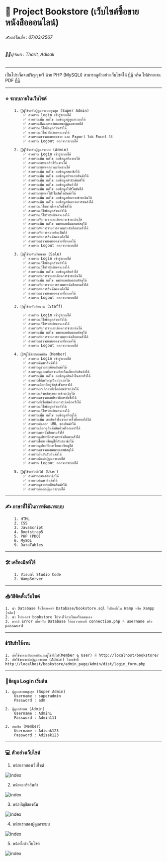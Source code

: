 # 📖 Project Bookstore (เว็บไซต์ซื้อขายหนังสือออนไลน์)

###### ✍️แก้ไขเมื่อ : 07/03/2567

###### 👨‍💻ผู้จัดทำ : Tharit, Adisak

---

เป็นโปรเจ็คจบปริญญาตรี ด้วย PHP (MySQLi) สามารถดูตัวอย่างเว็บไซต์ได้ [ที่นี่](https://github.com/Adisak-KS/Project-Website-Bookstore/tree/main/previews_bookstore/img) หรือ ไฟล์รายงาน PDF [ที่นี่](https://github.com/Adisak-KS/Project-Website-Bookstore/blob/main/previews_bookstore/Document/00_%E0%B8%81%E0%B8%B2%E0%B8%A3%E0%B8%9E%E0%B8%B1%E0%B8%92%E0%B8%99%E0%B8%B2%E0%B9%80%E0%B8%A7%E0%B9%87%E0%B8%9A%E0%B9%84%E0%B8%8B%E0%B8%95%E0%B9%8C%E0%B8%82%E0%B8%B2%E0%B8%A2%E0%B8%AB%E0%B8%99%E0%B8%B1%E0%B8%87%E0%B8%AA%E0%B8%B7%E0%B8%AD%E0%B8%AD%E0%B8%AD%E0%B8%99%E0%B9%84%E0%B8%A5%E0%B8%99%E0%B9%8C.pdf)

---

### ⭐ ระบบภายในเว็บไซต์

        1. 👮ผู้ใช้ระดับผู้ดูแลระบบสูงสุด (Super Admin)
            ✅ สามารถ login เข้าสู่ระบบได้
            ✅ สามารถเพิ่ม แก้ไข ลบข้อมูลผู้ดูแลระบบได้
            ✅ สามารถเปิดและระงับสถานะผู้ดูแลระบบได้
            ✅ สามารถแก้ไขข้อมูลส่วนตัวได้
            ✅ สามารถแก้ไขรหัสผ่านตนเองได้
            ✅ สามารถตรวจสอบยอดขาย และ Export ไฟล์ Excel ได้
            ✅ สามารถ Logout ออกจากระบบได้

        2. 👮ผู้ใช้ระดับผู้ดูแลระบบ (Admin)
            ✅ สามารถ Login เข้าสู่ระบบได้
            ✅ สามารถเพิ่ม แก้ไข ลบข้อมูลทีมงานได้
            ✅ สามารถกำหนดสิทธิ์ทีมงานได้
            ✅ สามารถกำหนดสถานะทีมงานได้
            ✅ สามารถเพิ่ม แก้ไข ลบข้อมูลสมาชิกได้
            ✅ สามารถเพิ่ม แก้ไข ลบข้อมูลประเภทสินค้าได้
            ✅ สามารถเพิ่ม แก้ไข ลบข้อมูลสำนักพิมพ์ได้
            ✅ สามารถเพิ่ม แก้ไข ลบข้อมูลสินค้าได้
            ✅ สามารถเพิ่ม แก้ไข ลบข้อมูลโปรโมชันได้
            ✅ สามารถกำหนดโปรโมชันให้สินค้าได้
            ✅ สามารถเพิ่ม แก้ไข ลบข้อมูลช่องทางชำระเงินได้
            ✅ สามารถเพิ่ม แก้ไข ลบข้อมูลช่องทางการขนส่งได้
            ✅ สามารถแก้ไขการตั้งค่าเว็บไซต์ได้
            ✅ สามารถแก้ไขข้อมูลส่วนตัวได้
            ✅ สามารถแก้ไขรหัสผ่านตนเองได้
            ✅ สามารถจัดการรายละเอียดการชำระเงินได้
            ✅ สามารถเพิ่ม แก้ไข หมายเลขติดตามพัสดุได้
            ✅ สามารถจัดการรายการตามหาหนังสือตามสั่งได้
            ✅ สามารถจัดการความคิดเห็นได้
            ✅ สามารถจัดการสินค้าคงเหลือได้
            ✅ สามารถตรวจสอบยอดขายทั้งหมดได้
            ✅ สามารถ Logout ออกจากระบบได้

        3. 👮ผู้ใช้ระดับฝ่ายขาย (Sale)
            ✅ สามารถ Login เข้าสู่ระบบได้
            ✅ สามารถแก้ไขข้อมูลส่วนตัวได้
            ✅ สามารถแก้ไขรหัสผ่านตนเองได้
            ✅ สามารถเพิ่ม แก้ไข ลบข้อมูลสินค้าได้
            ✅ สามารถจัดการรายละเอียดการชำระเงินได้
            ✅ สามารถเพิ่ม แก้ไข หมายเลขติดตามพัสดุได้
            ✅ สามารถจัดการรายการตามหาหนังสือตามสั่งได้
            ✅ สามารถจัดการสินค้าคงเหลือได้
            ✅ สามารถตรวจสอบยอดขายทั้งหมดได้
            ✅ สามารถ Logout ออกจากระบบได้

        3. 👮ผู้ใช้ระดับทีมงาน (Staff)

            ✅ สามารถ Login เข้าสู่ระบบได้
            ✅ สามารถแก้ไขข้อมูลส่วนตัวได้
            ✅ สามารถแก้ไขรหัสผ่านตนเองได้
            ✅ สามารถจัดการรายละเอียดการชำระเงินได้
            ✅ สามารถเพิ่ม แก้ไข หมายเลขติดตามพัสดุได้
            ✅ สามารถจัดการรายการตามหาหนังสือตามสั่งได้
            ✅ สามารถตรวจสอบยอดขายทั้งหมดได้
            ✅ สามารถ Logout ออกจากระบบได้

        4. 🙎‍♂️ผู้ใช้ระดับสมาชิก (Member)
            ✅ สามารถ Login เข้าสู่ระบบได้
            ✅ สามารถค้นหาสินค้าได้
            ✅ สามารถดูรายละเอียดสินค้าได้
            ✅ สามารถดูและเพิ่มความคิดเห็นเกี่ยวกับสินค้าได้
            ✅ สามารถเพิ่ม แก้ไข ลบข้อมูลสินค้าในตะกร้าได้
            ✅ สามารถใช้เหรียญเป็นส่วนลดได้
            ✅ สามารถเลือกที่อยู่จัดส่งชั่วคราวได้
            ✅ สามารถยกเลิกคำสั่งซื้อก่อนชำระเงินได้
            ✅ สามารถแจ้งหลักฐานการชำระเงินได้
            ✅ สามารถตรวจสอบประวัติการสั่งซื้อได้
            ✅ สามารถสั่งซื้อสินค้ารายการเดิมอีกครั้งได้
            ✅ สามารถแก้ไขข้อมูลส่วนตัวได้
            ✅ สามารถแก้ไขรหัสผ่านตนเองได้
            ✅ สามารถเพิ่ม แก้ไข ลบข้อมูลที่อยู่ได้
            ✅ สามารถเพิ่ม ลบสินค้าในรายการสิ่งที่อยากได้ได้
            ✅ สามารถคัดลอก URL ของสินค้าได้
            ✅ สามารถเลือกดูสินค้าสินค้าพรีออเดอร์ได้
            ✅ สามารถหาหนังสือตามสั่งได้
            ✅ สามารถดูประวัติการหาหนังสือตามสั่งได้
            ✅ สามารถโอนเหรียญให้กับสมาชิกได้
            ✅ สามารถดูประวัติการโอนเหรียญได้
            ✅ สามารถตรวจสอบหมายเลขพัสดุได้
            ✅ สามารถยืนยันรับสินค้าได้
            ✅ สามารถติดต่อผู้ดูแลระบบได้
            ✅ สามารถ Logout ออกจากระบบได้

        5. 👥ผู้ใช้ระดับทั่วไป (User)
            ✅ สามารถสมัครสมาชิกได้
            ✅ สามารถค้นหาสินค้าได้
            ✅ สามารถดูรายละเอียดสินค้าได้
            ✅ สามารถติดต่อผู้ดูแลระบบได้

---

### ✍️ ภาษาที่ใช้ในการพัฒนาระบบ

        1. HTML
        2. CSS
        3. JavaScript
        4. Bootstrap5
        5. PHP (PDO)
        6. MySQL
        9. DataTables

---

### 🛠️ เครื่องมือที่ใช้

        1. Visual Studio Code
        2. WampServer

---

### 📥วิธีติดตั้งเว็บไซต์

    1. นำ Database ในโฟลเดอร์ Database/bookstore.sql ไปติดตั้งใน Wamp หรือ Xampp [คลิก]
    2. นำ โฟลเดอร์ bookstore ไปวางไว้ภายในเครื่องตนเอง
    3. หากมี Error เกี่ยวกับ Database ให้ตรวจสอบที่ connection.php ที่ username หรือ password

---

### 🕯️วิธีเข้าใช้งาน

    1. เข้าใช้งานระดับสมาชิกและผู้ใช้ทั่วไป(Member & User) ที่ http://localhost/bookstore/
    2. เข้าใช้งานระดับผู้ดูแลระบบ (Admin) โดยเข้าที่ http://localhost/bookstore/admin_page/Admin/dist/login_form.php

---

### 📑ข้อมูล Login เริ่มต้น

    1. ผู้ดูแลระบบสูงสุด (Super Admin)
        Username : superadmin
        Password : adm

    2. ผู้ดูแลระบบ (Admin)
        Username : Admin1
        Password : Admin111
        
    3. สมาชิก (Member)
        Username : Adisak123
        Password : Adisak123

---

### 💻 ตัวอย่างเว็บไซต์

1. หน้าแรกของเว็บไซต์

![index](https://github.com/Adisak-KS/Project-Website-Bookstore/blob/main/previews_bookstore/img/member/01_index.png)

2. หน้าตะกร้าสินค้า

![index](https://github.com/Adisak-KS/Project-Website-Bookstore/blob/main/previews_bookstore/img/member/06_wishlist.png)

3. หน้าบัญชีของฉัน

![index](https://github.com/Adisak-KS/Project-Website-Bookstore/blob/main/previews_bookstore/img/member/06_wishlist.png)

4. หน้าแรกของผู้ดูแลระบบ

![index](https://github.com/Adisak-KS/Project-Website-Bookstore/blob/main/previews_bookstore/img/admin/07_index_admin.png)

5. หน้าตั้งค่าเว็บไซต์

![index](https://github.com/Adisak-KS/Project-Website-Bookstore/blob/main/previews_bookstore/img/admin/12_setting_web.png)
